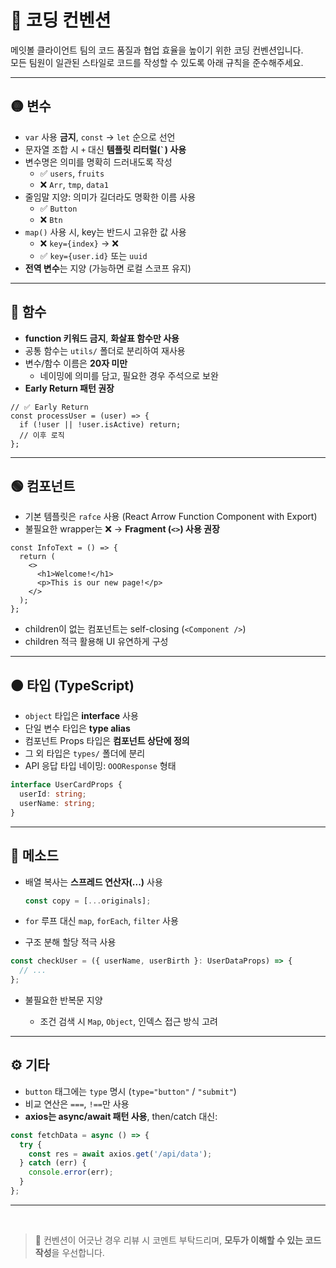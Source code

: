 # 🧾 코딩 컨벤션

메잇볼 클라이언트 팀의 코드 품질과 협업 효율을 높이기 위한 코딩 컨벤션입니다.  
모든 팀원이 일관된 스타일로 코드를 작성할 수 있도록 아래 규칙을 준수해주세요.

---

## 🟡 변수

- `var` 사용 **금지**, `const` → `let` 순으로 선언
- 문자열 조합 시 `+` 대신 **템플릿 리터럴(``` ` ```) 사용**
- 변수명은 의미를 명확히 드러내도록 작성  
  - ✅ `users`, `fruits`  
  - ❌ `Arr`, `tmp`, `data1`
- 줄임말 지양: 의미가 길더라도 명확한 이름 사용  
  - ✅ `Button`  
  - ❌ `Btn`
- `map()` 사용 시, key는 반드시 고유한 값 사용  
  - ❌ `key={index}` → ❌  
  - ✅ `key={user.id}` 또는 `uuid`
- **전역 변수**는 지양 (가능하면 로컬 스코프 유지)

---

## 🔵 함수

- **function 키워드 금지**, **화살표 함수만 사용**
- 공통 함수는 `utils/` 폴더로 분리하여 재사용
- 변수/함수 이름은 **20자 미만**
  - 네이밍에 의미를 담고, 필요한 경우 주석으로 보완
- **Early Return 패턴 권장**

```tsx
// ✅ Early Return
const processUser = (user) => {
  if (!user || !user.isActive) return;
  // 이후 로직
};
````

---

## 🟢 컴포넌트

* 기본 템플릿은 `rafce` 사용 (React Arrow Function Component with Export)
* 불필요한 wrapper는 ❌ → **Fragment (`<>`) 사용 권장**

```tsx
const InfoText = () => {
  return (
    <>
      <h1>Welcome!</h1>
      <p>This is our new page!</p>
    </>
  );
};
```

* children이 없는 컴포넌트는 self-closing (`<Component />`)
* children 적극 활용해 UI 유연하게 구성

---

## 🟠 타입 (TypeScript)

* `object` 타입은 **interface** 사용
* 단일 변수 타입은 **type alias**
* 컴포넌트 Props 타입은 **컴포넌트 상단에 정의**
* 그 외 타입은 `types/` 폴더에 분리
* API 응답 타입 네이밍: `OOOResponse` 형태

```ts
interface UserCardProps {
  userId: string;
  userName: string;
}
```

---

## 🔴 메소드

* 배열 복사는 **스프레드 연산자(...)** 사용

  ```ts
  const copy = [...originals];
  ```

* `for` 루프 대신 `map`, `forEach`, `filter` 사용

* 구조 분해 할당 적극 사용

```ts
const checkUser = ({ userName, userBirth }: UserDataProps) => {
  // ...
};
```

* 불필요한 반복문 지양

  * 조건 검색 시 `Map`, `Object`, 인덱스 접근 방식 고려

---

## ⚙ 기타

* `button` 태그에는 `type` 명시 (`type="button"` / `"submit"`)
* 비교 연산은 `===`, `!==`만 사용
* **axios는 async/await 패턴 사용**, then/catch 대신:

```ts
const fetchData = async () => {
  try {
    const res = await axios.get('/api/data');
  } catch (err) {
    console.error(err);
  }
};
```

---
<br/>

> 📌 컨벤션이 어긋난 경우 리뷰 시 코멘트 부탁드리며, **모두가 이해할 수 있는 코드 작성**을 우선합니다.

